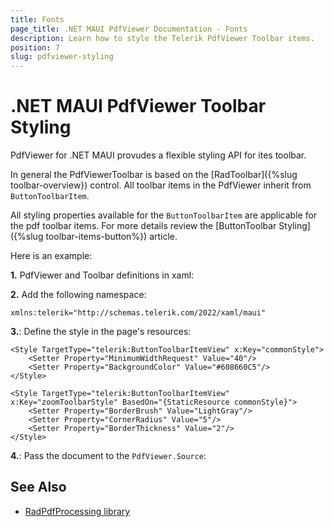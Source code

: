 ```yaml
---
title: Fonts
page_title: .NET MAUI PdfViewer Documentation - Fonts
description: Learn how to style the Telerik PdfViewer Toolbar items.
position: 7
slug: pdfviewer-styling
---
```


# .NET MAUI PdfViewer Toolbar Styling

PdfViewer for .NET MAUI provudes a flexible styling API for ites toolbar. 

In general the PdfViewerToolbar is based on the [RadToolbar]({%slug toolbar-overview}) control. All toolbar items in the PdfViewer inherit from `ButtonToolbarItem`.

All styling properties available for the `ButtonToolbarItem` are applicable for the pdf toolbar items. For more details review the [ButtonToolbar Styling]({%slug toolbar-items-button%}) article. 

Here is an example:

**1.** PdfViewer and Toolbar definitions in xaml:

<snippet id='pdfviewer-toolbar-styling-xaml'/>

**2.** Add the following namespace:

```XAML
xmlns:telerik="http://schemas.telerik.com/2022/xaml/maui"
```

**3.**: Define the style in the page's resources:

```XAML
<Style TargetType="telerik:ButtonToolbarItemView" x:Key="commonStyle">
    <Setter Property="MinimumWidthRequest" Value="40"/>
    <Setter Property="BackgroundColor" Value="#608660C5"/>
</Style>

<Style TargetType="telerik:ButtonToolbarItemView" x:Key="zoomToolbarStyle" BasedOn="{StaticResource commonStyle}">
    <Setter Property="BorderBrush" Value="LightGray"/>
    <Setter Property="CornerRadius" Value="5"/>
    <Setter Property="BorderThickness" Value="2"/>
</Style>
```

**4.**: Pass the document to the `PdfViewer.Source`:

<snippet id='pdfviewer-toolbar'/>

## See Also

- [RadPdfProcessing library](https://docs.telerik.com/devtools/document-processing/libraries/radpdfprocessing/overview)
